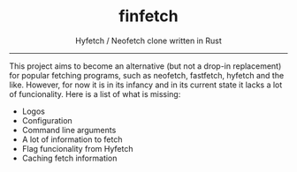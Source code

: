 <h1 align="center">finfetch</h1>

<p align="center">Hyfetch / Neofetch clone written in Rust</p>

---

This project aims to become an alternative (but not a drop-in replacement) for popular fetching programs, such as neofetch, fastfetch, hyfetch and the like. However, for now it is in its infancy and in its current state it lacks a lot of funcionality. Here is a list of what is missing:

- Logos
- Configuration
- Command line arguments
- A lot of information to fetch
- Flag funcionality from Hyfetch
- Caching fetch information
